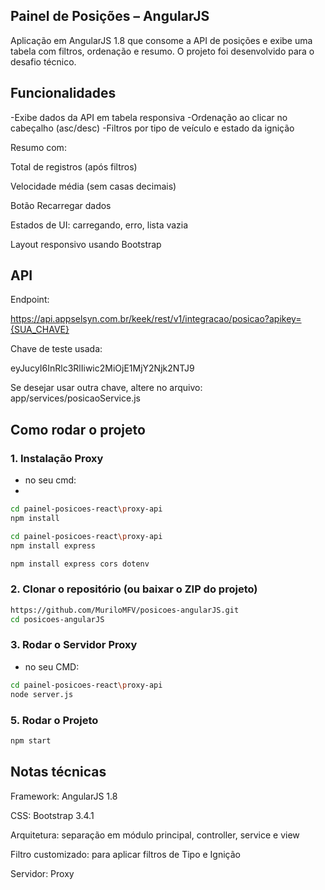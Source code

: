 ## Painel de Posições – AngularJS

Aplicação em AngularJS 1.8 que consome a API de posições e exibe uma tabela com filtros, ordenação e resumo.
O projeto foi desenvolvido para o desafio técnico.

## Funcionalidades

-Exibe dados da API em tabela responsiva
-Ordenação ao clicar no cabeçalho (asc/desc)
-Filtros por tipo de veículo e estado da ignição

Resumo com:

Total de registros (após filtros)

Velocidade média (sem casas decimais)

Botão Recarregar dados

Estados de UI: carregando, erro, lista vazia

Layout responsivo usando Bootstrap


## API

Endpoint:

https://api.appselsyn.com.br/keek/rest/v1/integracao/posicao?apikey={SUA_CHAVE}


Chave de teste usada:

eyJucyI6InRlc3RlIiwic2MiOjE1MjY2Njk2NTJ9


Se desejar usar outra chave, altere no arquivo:
app/services/posicaoService.js

## Como rodar o projeto



### 1. Instalação Proxy

- no seu cmd:
- 
```bash
cd painel-posicoes-react\proxy-api 
npm install
```

```bash
cd painel-posicoes-react\proxy-api 
npm install express
```

```bash
npm install express cors dotenv
```

### 2. Clonar o repositório (ou baixar o ZIP do projeto)
```bash
https://github.com/MuriloMFV/posicoes-angularJS.git
cd posicoes-angularJS
```

### 3. Rodar o Servidor Proxy

- no seu CMD:

```bash
cd painel-posicoes-react\proxy-api
node server.js 
```
### 5. Rodar o Projeto

```bash
npm start
```

## Notas técnicas

Framework: AngularJS 1.8

CSS: Bootstrap 3.4.1

Arquitetura: separação em módulo principal, controller, service e view

Filtro customizado: para aplicar filtros de Tipo e Ignição

Servidor: Proxy


